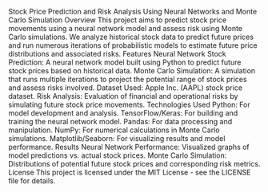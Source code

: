 Stock Price Prediction and Risk Analysis Using Neural Networks and Monte Carlo Simulation
Overview
This project aims to predict stock price movements using a neural network model and assess risk using Monte Carlo simulations. We analyze historical stock data to predict future prices and run numerous iterations of probabilistic models to estimate future price distributions and associated risks.
Features
Neural Network Stock Prediction: A neural network model built using Python to predict future stock prices based on historical data.
Monte Carlo Simulation: A simulation that runs multiple iterations to project the potential range of stock prices and assess risks involved.
Dataset Used: Apple Inc. (AAPL) stock price dataset.
Risk Analysis: Evaluation of financial and operational risks by simulating future stock price movements.
Technologies Used
Python: For model development and analysis.
TensorFlow/Keras: For building and training the neural network model.
Pandas: For data processing and manipulation.
NumPy: For numerical calculations in Monte Carlo simulations.
Matplotlib/Seaborn: For visualizing results and model performance.
Results
Neural Network Performance: Visualized graphs of model predictions vs. actual stock prices.
Monte Carlo Simulation: Distributions of potential future stock prices and corresponding risk metrics.
License
This project is licensed under the MIT License - see the LICENSE file for details.
